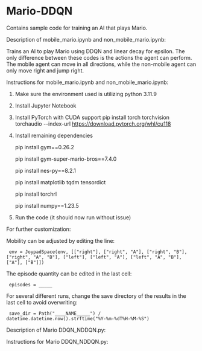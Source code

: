 # Mario-DDQN
Contains sample code for training an AI that plays Mario.

Description of mobile_mario.ipynb and non_mobile_mario.ipynb:

Trains an AI to play Mario using DDQN and linear decay for epsilon.
The only difference between these codes is the actions the agent can perform.
The mobile agent can move in all directions, while the non-mobile agent can only move right and jump right.

Instructions for mobile_mario.ipynb and non_mobile_mario.ipynb:
1. Make sure the environment used is utilizing python 3.11.9
2. Install Jupyter Notebook
3. Install PyTorch with CUDA support
     pip install torch torchvision torchaudio --index-url https://download.pytorch.org/whl/cu118
4. Install remaining dependencies

     pip install gym==0.26.2

     pip install gym-super-mario-bros==7.4.0

     pip install nes-py==8.2.1

     pip install matplotlib tqdm tensordict

     pip install torchrl

     pip install numpy==1.23.5

5. Run the code (it should now run without issue)

For further customization:

Mobility can be adjusted by editing the line:

     env = JoypadSpace(env, [["right"], ["right", "A"], ["right", "B"], ["right", "A", "B"], ["left"], ["left", "A"], ["left", "A", "B"], ["A"], ["B"]])

The episode quantity can be edited in the last cell:

     episodes = _____

For several different runs, change the save directory of the results in the last cell to avoid overwriting:

     save_dir = Path("____NAME_____") / datetime.datetime.now().strftime("%Y-%m-%dT%H-%M-%S")



Description of Mario DDQN_NDDQN.py:


Instructions for Mario DDQN_NDDQN.py:
